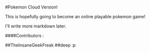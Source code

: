 #Pokemon Cloud Version!

This is hopefully going to become an online playable pokemon game!

I'll write more markdown later. 




####Contributors :

##TheInsaneGeekFreak
##deep :p 



